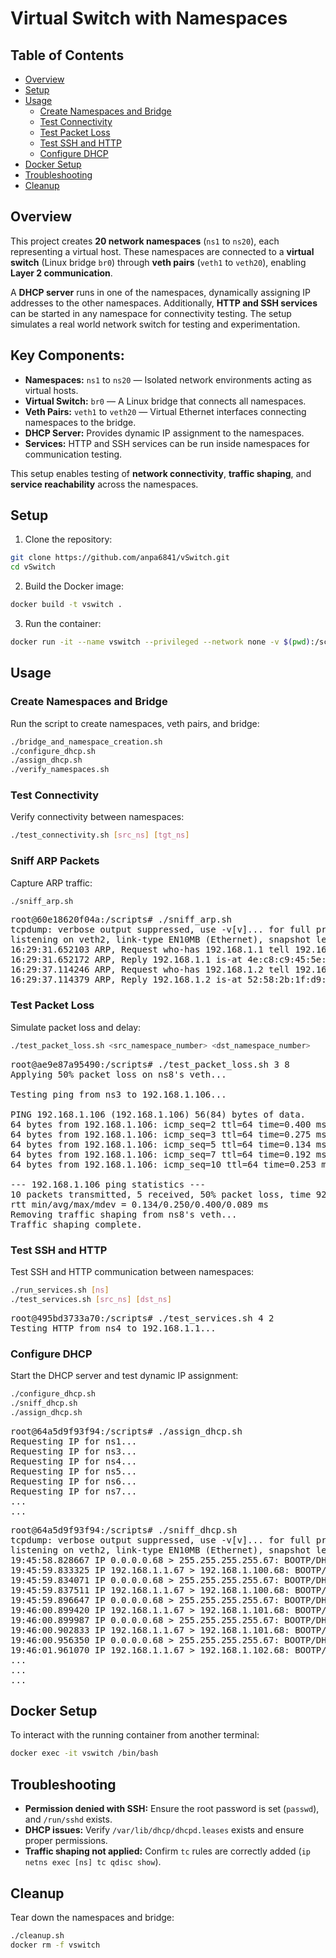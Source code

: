# Virtual Switch with Namespaces

## Table of Contents
- [Overview](#overview)
- [Setup](#setup)
- [Usage](#usage)
  - [Create Namespaces and Bridge](#create-namespaces-and-bridge)
  - [Test Connectivity](#test-connectivity)
  - [Test Packet Loss](#test-packet-loss)
  - [Test SSH and HTTP](#test-ssh-and-http)
  - [Configure DHCP](#configure-dhcp)
- [Docker Setup](#docker-setup)
- [Troubleshooting](#troubleshooting)
- [Cleanup](#cleanup)

## Overview

This project creates **20 network namespaces** (`ns1` to `ns20`), each representing a virtual host. These namespaces are connected to a **virtual switch** (Linux bridge `br0`) through **veth pairs** (`veth1` to `veth20`), enabling **Layer 2 communication**.

A **DHCP server** runs in one of the namespaces, dynamically assigning IP addresses to the other namespaces. Additionally, **HTTP and SSH services** can be started in any namespace for connectivity testing. The setup simulates a real world network switch for testing and experimentation.

## Key Components:
- **Namespaces:** `ns1` to `ns20` — Isolated network environments acting as virtual hosts.
- **Virtual Switch:** `br0` — A Linux bridge that connects all namespaces.
- **Veth Pairs:** `veth1` to `veth20` — Virtual Ethernet interfaces connecting namespaces to the bridge.
- **DHCP Server:** Provides dynamic IP assignment to the namespaces.
- **Services:** HTTP and SSH services can be run inside namespaces for communication testing.

This setup enables testing of **network connectivity**, **traffic shaping**, and **service reachability** across the namespaces.

## Setup
1. Clone the repository:
```bash
git clone https://github.com/anpa6841/vSwitch.git
cd vSwitch
```

2. Build the Docker image:
```bash
docker build -t vswitch .
```

3. Run the container:
```bash
docker run -it --name vswitch --privileged --network none -v $(pwd):/scripts vswitch /bin/bash
```

## Usage

### Create Namespaces and Bridge
Run the script to create namespaces, veth pairs, and bridge:
```bash
./bridge_and_namespace_creation.sh
./configure_dhcp.sh
./assign_dhcp.sh
./verify_namespaces.sh
```


### Test Connectivity
Verify connectivity between namespaces:
```bash
./test_connectivity.sh [src_ns] [tgt_ns]
```

### Sniff ARP Packets
Capture ARP traffic:
```bash
./sniff_arp.sh
```

<pre>
root@60e18620f04a:/scripts# ./sniff_arp.sh 
tcpdump: verbose output suppressed, use -v[v]... for full protocol decode
listening on veth2, link-type EN10MB (Ethernet), snapshot length 262144 bytes
16:29:31.652103 ARP, Request who-has 192.168.1.1 tell 192.168.1.2, length 28
16:29:31.652172 ARP, Reply 192.168.1.1 is-at 4e:c8:c9:45:5e:e3 (oui Unknown), length 28
16:29:37.114246 ARP, Request who-has 192.168.1.2 tell 192.168.1.1, length 28
16:29:37.114379 ARP, Reply 192.168.1.2 is-at 52:58:2b:1f:d9:83 (oui Unknown), length 28
</pre>

### Test Packet Loss
Simulate packet loss and delay:
```bash
./test_packet_loss.sh <src_namespace_number> <dst_namespace_number>
```

<pre>
root@ae9e87a95490:/scripts# ./test_packet_loss.sh 3 8
Applying 50% packet loss on ns8's veth...

Testing ping from ns3 to 192.168.1.106...

PING 192.168.1.106 (192.168.1.106) 56(84) bytes of data.
64 bytes from 192.168.1.106: icmp_seq=2 ttl=64 time=0.400 ms
64 bytes from 192.168.1.106: icmp_seq=3 ttl=64 time=0.275 ms
64 bytes from 192.168.1.106: icmp_seq=5 ttl=64 time=0.134 ms
64 bytes from 192.168.1.106: icmp_seq=7 ttl=64 time=0.192 ms
64 bytes from 192.168.1.106: icmp_seq=10 ttl=64 time=0.253 ms

--- 192.168.1.106 ping statistics ---
10 packets transmitted, 5 received, 50% packet loss, time 9235ms
rtt min/avg/max/mdev = 0.134/0.250/0.400/0.089 ms
Removing traffic shaping from ns8's veth...
Traffic shaping complete.
</pre>

### Test SSH and HTTP
Test SSH and HTTP communication between namespaces:
```bash
./run_services.sh [ns]
./test_services.sh [src_ns] [dst_ns]
```

<pre>
root@495bd3733a70:/scripts# ./test_services.sh 4 2
Testing HTTP from ns4 to 192.168.1.1...
</pre>

### Configure DHCP
Start the DHCP server and test dynamic IP assignment:
```bash
./configure_dhcp.sh
./sniff_dhcp.sh
./assign_dhcp.sh
```

<pre>
root@64a5d9f93f94:/scripts# ./assign_dhcp.sh
Requesting IP for ns1...
Requesting IP for ns3...
Requesting IP for ns4...
Requesting IP for ns5...
Requesting IP for ns6...
Requesting IP for ns7...
...
...
</pre>

<pre>
root@64a5d9f93f94:/scripts# ./sniff_dhcp.sh
tcpdump: verbose output suppressed, use -v[v]... for full protocol decode
listening on veth2, link-type EN10MB (Ethernet), snapshot length 262144 bytes
19:45:58.828667 IP 0.0.0.0.68 > 255.255.255.255.67: BOOTP/DHCP, Request from 56:fe:cf:5f:8f:66, length 300
19:45:59.833325 IP 192.168.1.1.67 > 192.168.1.100.68: BOOTP/DHCP, Reply, length 300
19:45:59.834071 IP 0.0.0.0.68 > 255.255.255.255.67: BOOTP/DHCP, Request from 56:fe:cf:5f:8f:66, length 300
19:45:59.837511 IP 192.168.1.1.67 > 192.168.1.100.68: BOOTP/DHCP, Reply, length 300
19:45:59.896647 IP 0.0.0.0.68 > 255.255.255.255.67: BOOTP/DHCP, Request from aa:54:40:e9:82:6d, length 300
19:46:00.899420 IP 192.168.1.1.67 > 192.168.1.101.68: BOOTP/DHCP, Reply, length 300
19:46:00.899987 IP 0.0.0.0.68 > 255.255.255.255.67: BOOTP/DHCP, Request from aa:54:40:e9:82:6d, length 300
19:46:00.902833 IP 192.168.1.1.67 > 192.168.1.101.68: BOOTP/DHCP, Reply, length 300
19:46:00.956350 IP 0.0.0.0.68 > 255.255.255.255.67: BOOTP/DHCP, Request from 16:9f:08:a2:c5:b9, length 300
19:46:01.961070 IP 192.168.1.1.67 > 192.168.1.102.68: BOOTP/DHCP, Reply, length 300
...
...
...
</pre>

## Docker Setup

To interact with the running container from another terminal:
```bash
docker exec -it vswitch /bin/bash
```

## Troubleshooting
- **Permission denied with SSH:** Ensure the root password is set (`passwd`), and `/run/sshd` exists.
- **DHCP issues:** Verify `/var/lib/dhcp/dhcpd.leases` exists and ensure proper permissions.
- **Traffic shaping not applied:** Confirm `tc` rules are correctly added (`ip netns exec [ns] tc qdisc show`).

## Cleanup
Tear down the namespaces and bridge:
```bash
./cleanup.sh
docker rm -f vswitch
```
